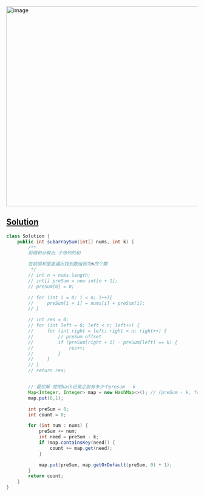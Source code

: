 <img width="527" alt="image" src="https://github.com/kkkkevx/DSA2/assets/108632304/bf676d66-ebdf-4977-a0ec-a298cc736a12">

## [Solution](https://leetcode.cn/problems/subarray-sum-equals-k/description/)

```java
class Solution {
    public int subarraySum(int[] nums, int k) {
        /**
        前缀和计算出 子序列的和

        在前缀和里面遍历找到数组和为k的个数
         */
        // int n = nums.length;
        // int[] preSum = new int[n + 1];
        // preSum[0] = 0;

        // for (int i = 0; i < n; i++){
        //     preSum[i + 1] = nums[i] + preSum[i];
        // }

        // int res = 0;
        // for (int left = 0; left < n; left++) {
        //     for (int right = left; right < n; right++) {
        //         // preSum offset
        //         if (preSum[right + 1] - preSum[left] == k) {
        //             res++;
        //         }
        //     }
        // }
        // return res;


        // 最优解 使用hash记录之前有多少个presum - k 
        Map<Integer, Integer> map = new HashMap<>(); // (preSum - k, freq)
        map.put(0,1);

        int preSum = 0;
        int count = 0;

        for (int num : nums) {
            preSum += num;
            int need = preSum - k;
            if (map.containsKey(need)) {
                count += map.get(need);
            }

            map.put(preSum, map.getOrDefault(preSum, 0) + 1);
        }
        return count;
    }
}
```
